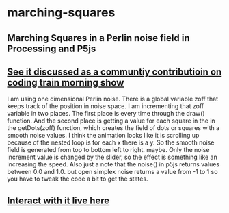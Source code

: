 # marching-squares
## Marching Squares in a Perlin noise field in Processing and P5js

## [See it discussed as a communtiy contributioin on coding train morning show](https://youtu.be/6Uy1SifiBig?t=2822)

I am using one dimensional Perlin noise. There is a global variable zoff that keeps track of the position in noise space.  I am incrementing that zoff variable in two places.  The first place is every time through the draw() function.  And the second place is getting a value for each square in the in the getDots(zoff) function, which creates the field of dots or squares with a smooth noise values.  I think the animation looks like it is scrolling up because of the nested loop is for each x there is a y.  So the smooth noise field is generated from top to bottom left to right. maybe. Only the noise increment value is changed by the slider, so the effect is something like an increasing the speed. Also just a note that the noise() in p5js returns values between 0.0  and 1.0. but open simplex noise returns a value from -1 to 1 so you have to tweak the code a bit to get the states. 

## [Interact with it live here](https://editor.p5js.org/greggelong/present/K8ymmGGC5)
